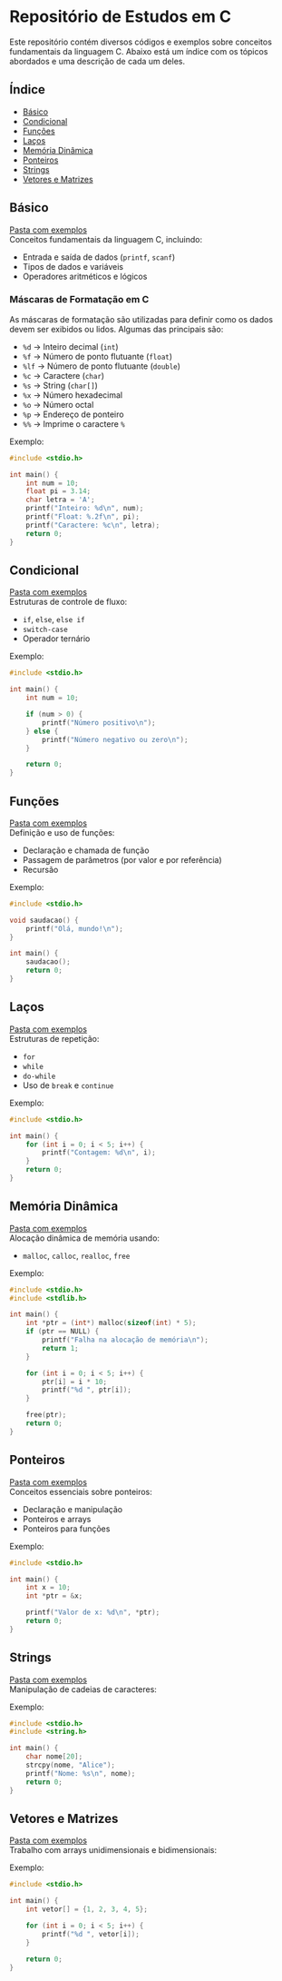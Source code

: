 # Repositório de Estudos em C

Este repositório contém diversos códigos e exemplos sobre conceitos fundamentais da linguagem C. Abaixo está um índice com os tópicos abordados e uma descrição de cada um deles.

## Índice

- [Básico](#básico)  
- [Condicional](#condicional)  
- [Funções](#funcoes)  
- [Laços](#lacos)  
- [Memória Dinâmica](#memoria-dinamica)  
- [Ponteiros](#ponteiros)  
- [Strings](#strings)  
- [Vetores e Matrizes](#vetores-e-matrizes)  

## Básico
[Pasta com exemplos](https://github.com/sthecss/PP-BCC/blob/main/basico/aprendendoFuncionalidades/funcoes.c)  
Conceitos fundamentais da linguagem C, incluindo:
- Entrada e saída de dados (`printf`, `scanf`)
- Tipos de dados e variáveis
- Operadores aritméticos e lógicos

### Máscaras de Formatação em C

As máscaras de formatação são utilizadas para definir como os dados devem ser exibidos ou lidos. Algumas das principais são:

- `%d` → Inteiro decimal (`int`)
- `%f` → Número de ponto flutuante (`float`)
- `%lf` → Número de ponto flutuante (`double`)
- `%c` → Caractere (`char`)
- `%s` → String (`char[]`)
- `%x` → Número hexadecimal
- `%o` → Número octal
- `%p` → Endereço de ponteiro
- `%%` → Imprime o caractere `%`

Exemplo:
```c
#include <stdio.h>

int main() {
    int num = 10;
    float pi = 3.14;
    char letra = 'A';
    printf("Inteiro: %d\n", num);
    printf("Float: %.2f\n", pi);
    printf("Caractere: %c\n", letra);
    return 0;
}
```

## Condicional
[Pasta com exemplos](https://github.com/sthecss/PP-BCC/blob/main/condicional/funcoes.c)  
Estruturas de controle de fluxo:
- `if`, `else`, `else if`
- `switch-case`
- Operador ternário

Exemplo:
```c
#include <stdio.h>

int main() {
    int num = 10;

    if (num > 0) {
        printf("Número positivo\n");
    } else {
        printf("Número negativo ou zero\n");
    }

    return 0;
}
```

## Funções
[Pasta com exemplos](https://github.com/sthecss/PP-BCC/tree/main/funcoes/funcoes.c)  
Definição e uso de funções:
- Declaração e chamada de função
- Passagem de parâmetros (por valor e por referência)
- Recursão

Exemplo:
```c
#include <stdio.h>

void saudacao() {
    printf("Olá, mundo!\n");
}

int main() {
    saudacao();
    return 0;
}
```

## Laços
[Pasta com exemplos](https://github.com/sthecss/PP-BCC/tree/main/lacos/funcoes.c)  
Estruturas de repetição:
- `for`
- `while`
- `do-while`
- Uso de `break` e `continue`

Exemplo:
```c
#include <stdio.h>

int main() {
    for (int i = 0; i < 5; i++) {
        printf("Contagem: %d\n", i);
    }
    return 0;
}
```

## Memória Dinâmica
[Pasta com exemplos](https://github.com/sthecss/PP-BCC/tree/main/memoriaDinamica/funcoes.c)  
Alocação dinâmica de memória usando:
- `malloc`, `calloc`, `realloc`, `free`

Exemplo:
```c
#include <stdio.h>
#include <stdlib.h>

int main() {
    int *ptr = (int*) malloc(sizeof(int) * 5);
    if (ptr == NULL) {
        printf("Falha na alocação de memória\n");
        return 1;
    }

    for (int i = 0; i < 5; i++) {
        ptr[i] = i * 10;
        printf("%d ", ptr[i]);
    }

    free(ptr);
    return 0;
}
```

## Ponteiros
[Pasta com exemplos](https://github.com/sthecss/PP-BCC/tree/main/ponteiro/funcoes.c)  
Conceitos essenciais sobre ponteiros:
- Declaração e manipulação
- Ponteiros e arrays
- Ponteiros para funções

Exemplo:
```c
#include <stdio.h>

int main() {
    int x = 10;
    int *ptr = &x;

    printf("Valor de x: %d\n", *ptr);
    return 0;
}
```

## Strings
[Pasta com exemplos](https://github.com/sthecss/PP-BCC/tree/main/string/funcoes.c)  
Manipulação de cadeias de caracteres:

Exemplo:
```c
#include <stdio.h>
#include <string.h>

int main() {
    char nome[20];
    strcpy(nome, "Alice");
    printf("Nome: %s\n", nome);
    return 0;
}
```

## Vetores e Matrizes
[Pasta com exemplos](https://github.com/sthecss/PP-BCC/tree/main/vetorEmatriz/funcoes.c)  
Trabalho com arrays unidimensionais e bidimensionais:

Exemplo:
```c
#include <stdio.h>

int main() {
    int vetor[] = {1, 2, 3, 4, 5};

    for (int i = 0; i < 5; i++) {
        printf("%d ", vetor[i]);
    }

    return 0;
}
```
```
